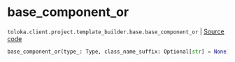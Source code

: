 # base_component_or
`toloka.client.project.template_builder.base.base_component_or` | [Source code](https://github.com/Toloka/toloka-kit/blob/v0.1.24/src/client/project/template_builder/base.py#L152)

```python
base_component_or(type_: Type, class_name_suffix: Optional[str] = None)
```

